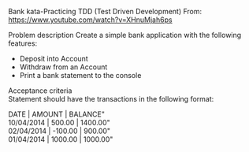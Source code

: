Bank kata-Practicing TDD (Test Driven Development)
From: https://www.youtube.com/watch?v=XHnuMjah6ps

Problem description 
Create a simple bank application with the following features:  
* Deposit into Account  
* Withdraw from an Account  
* Print a bank statement to the console  

Acceptance criteria  
Statement should have the transactions in the following format:  
  
DATE       | AMOUNT   | BALANCE"  
10/04/2014 | 500.00   | 1400.00"  
02/04/2014 | -100.00  | 900.00"  
01/04/2014 | 1000.00  | 1000.00"  